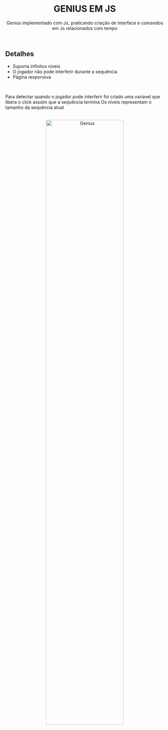<h1 align="center">
    GENIUS EM JS
</h1>

<p align="center">
    Genius implementado com Js, praticando criação de interface e comandos em Js relacionados com tempo
</p>
<br>
<h2> Detalhes </h2>
<ul>
<li>Suporta infinitos niveis</li>
<li>O jogador não pode interferir durante a sequência</li>
<li>Página responsiva</li>
</ul>
<br>
<p>Para detectar quando o jogador pode interferir foi criado uma variavel que libera o click asssim que a sequência termina
Os níveis representam o tamanho da sequência atual</p>
<br>  

<div align="center">
  <img align="center" alt="Genius" height="70%" width="70%" src="https://user-images.githubusercontent.com/89275198/167505233-75866d8e-7460-4da8-a998-50aaf981b83b.png">
</div>
